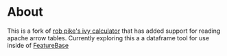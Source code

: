 # About
This is a fork of [rob pike's ivy calculator]( https://robpike.io/iv) that has added support for reading apache arrow tables.
Currently exploring this a a dataframe tool for use inside of [FeatureBase](https://github.com/FeatureBaseDB/featurebase) 
